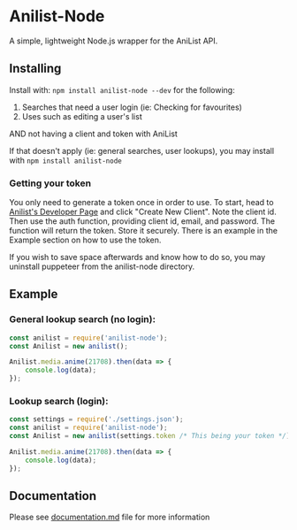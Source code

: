 # Anilist-Node
A simple, lightweight Node.js wrapper for the AniList API.

## Installing
Install with: `npm install anilist-node --dev` for the following:
1. Searches that need a user login (ie: Checking for favourites)
2. Uses such as editing a user's list

AND not having a client and token with AniList

If that doesn't apply (ie: general searches, user lookups), you may install with `npm install anilist-node`

### Getting your token
You only need to generate a token once in order to use. To start, head to [Anilist's Developer Page](https://anilist.co/settings/developer) and click "Create New Client". Note the client id. Then use the auth function, providing client id, email, and password. The function will return the token. Store it securely. There is an example in the Example section on how to use the token. 

If you wish to save space afterwards and know how to do so, you may uninstall puppeteer from the anilist-node directory.

## Example
### General lookup search (no login):
```javascript 
const anilist = require('anilist-node');
const Anilist = new anilist();

Anilist.media.anime(21708).then(data => {
    console.log(data);
});
```

### Lookup search (login):
```javascript
const settings = require('./settings.json');
const anilist = require('anilist-node');
const Anilist = new anilist(settings.token /* This being your token */);

Anilist.media.anime(21708).then(data => {
    console.log(data);
});
```

## Documentation
Please see [documentation.md](documentation.md) file for more information